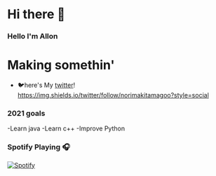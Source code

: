# Hi there 👋

<!--
**Yasuuuuuu/Yasuuuuuu** is a ✨ _special_ ✨ repository because its `README.md` (this file) appears on your GitHub profile.
-->
### Hello I'm Allon 

# Making somethin' 
- 🐦here's My [twitter]!
https://img.shields.io/twitter/follow/norimakitamagoo?style=social

### 2021 goals
-Learn java
-Learn c++
-Improve Python

### Spotify Playing 🎧

[![Spotify]()](https://open.spotify.com/user/Yasu)


[twitter]: https://twitter.com/Norimakitamagoo
